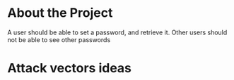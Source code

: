 # About the Project

A user should be able to set a password, and retrieve it. Other users should not be able to see other passwords

# Attack vectors ideas
